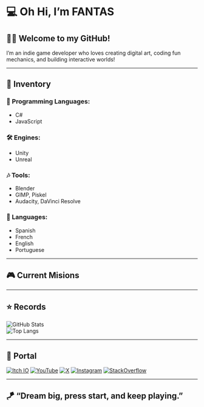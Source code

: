 # 💻 Oh Hi, I’m FANTAS

## 👋🎃 Welcome to my GitHub!  
I’m an indie game developer who loves creating digital art, coding fun mechanics, and building interactive worlds!

---

## 🎒 Inventory
### 💾 Programming Languages:
  - C#
  - JavaScript
### 🛠 Engines:
  - Unity
  - Unreal
### 🎶 Tools:
  - Blender
  - GIMP, Piskel
  - Audacity, DaVinci Resolve
### 🏹 Languages:
  - Spanish
  - French
  - English
  - Portuguese

---

## 🎮 Current Misions  

---

## ⭐ Records
![GitHub Stats](https://github-readme-stats.vercel.app/api?username=FANTAS666IXI&show_icons=true&theme=radical)  
![Top Langs](https://github-readme-stats.vercel.app/api/top-langs/?username=FANTAS666IXI&layout=compact&theme=radical)  

---

## 🌌 Portal
[![Itch IO](https://img.shields.io/badge/Itchio-%23000000?style=for-the-badge&logo=itchdotio&logoColor=orange&color=white)](https://fantas666x.itch.io)
[![YouTube](https://img.shields.io/badge/Youtube-%23000000?style=for-the-badge&logo=youtube&logoColor=red&color=black)](https://www.youtube.com/@FANTAS666X)
[![X](https://img.shields.io/badge/Twitter-%23000000?style=for-the-badge&logo=x&logoColor=white&color=black)](https://x.com/FANTAS666X)
[![Instagram](https://img.shields.io/badge/Instagram-%23000000?style=for-the-badge&logo=instagram&logoColor=fuchsia&color=orange)](https://www.instagram.com/FANTAS666lXl)
[![StackOverflow](https://img.shields.io/badge/Stack_Overflow-%23000000?style=for-the-badge&logo=stackoverflow&logoColor=orange&color=white)](https://stackoverflow.com/users/23405218/fantas666x)

---

## 🪁 “Dream big, press start, and keep playing.”
